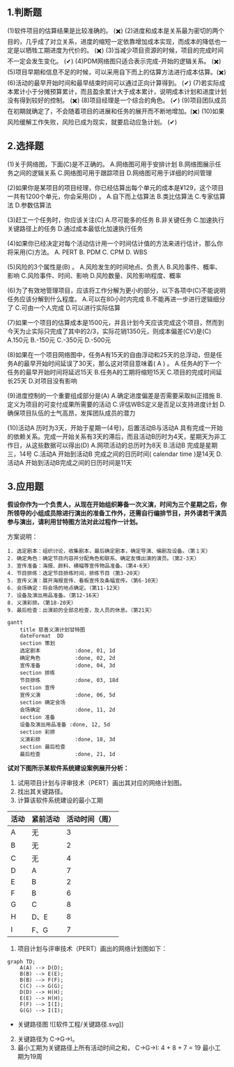 ## 1.判断题
(1)软件项目的估算结果是比较准确的。 (✖️)
(2)进度和成本是关系最为密切的两个目的，几乎成了对立关系，进度的缩短一定依靠增加成本实现，而成本的降低也一定是以牺牲工期进度为代价的。 (✖️)
(3)当减少项目资源的时候，项目的完成时间不一定会发生变化。 (✔)
(4)PDM网络图只适合表示完成-开始的逻辑关系。 (✖️)
(5)项目早期和信息不足的时候，可以采用自下而上的估算方法进行成本估算。(✖️)
(6)活动的最早开始时间和最早结束时间可以通过正向计算得到。 (✔)
(7)若实际成本累计小于分摊预算累计，而且盈余累计大于成本累计，说明成本计划和进度计划没有得到较好的控制。 (✖️)
(8)项目经理是一个综合的角色。 (✔)
(9)项目团队成员在初期就确定了，不会随着项目的进展和任务的展开而不断地增加。(✖️)
(10)如果风险缓解工作失败，风险已成为现实，就要启动应急计划。 (✔)
## 2.选择题

(1)关于网络图，下面(C)是不正确的。
A.网络图可用于安排计划 B.网络图展示任务之间的逻辑关系
C.网络图可用于跟踪项目 D.网络图可用于详细的时间管理

(2)如果你是某项目的项目经理，你已经估算出每个单元的成本是¥129，这个项目一共有1200个单元，你会采用(D) 。
A.自下而上估算法 B.类比估算法
C.专家估算法 D.参数估算法

(3)赶工一个任务时，你应该关注(C)
A.尽可能多的任务 B.非关键任务
C.加速执行关键路径上的任务 D.通过成本最低化加速执行任务

(4)如果你已经决定对每个活动估计用一个时间估计值的方法来进行估计，那么你将采用(C)方法。
A. PERT B. PDM
C. CPM D. WBS

(5)风险的3个属性是(B) 。
A.风险发生的时间地点、负责人 B.风险事件、概率、影响
C.风险事件、时间、影响 D.风险数量、风险影响程度、概率

(6)为了有效地管理项目，应该将工作分解为更小的部分，以下各项中(C)不能说明任务应该分解到什么程度。
A.可以在80小时内完成 B.不能再进一步进行逻辑细分了
C.可由一个人完成 D.可以进行实际估算

(7)如果一个项目的估算成本是1500元，并且计划今天应该完成这个项目，然而到今天为止实际只完成了其中的2/3，实际花销1350元，则成本偏差(CV)是(C) 
A.150元 B.-150元
C.-350元 D.-500元

(8)如果在一个项目网络图中，任务A有15天的自由浮动和25天的总浮动，但是任务A的最早开始时间延误了30天，那么这对项目意味着( A ) 。
A.任务A的下一个任务的最早开始时间将延迟15天
B.任务A的工期将缩短15天
C.项目的完成时间延长25天
D.对项目没有影响

(9)进度控制的一个重要组成部分是(A)
A.确定进度偏差是否需要采取纠正措施
B.定义为项目的可变付成果所需要的活动
C.评估WBS定义是否足以支持进度计划
D.确保项目队伍的士气高昂，发挥团队成员的潜力

(10)活动A 历时为3天，开始于星期一(4号)，后置活动B与活动A 具有完成一开始的依赖关系。完成一开始关系有3天的滞后，而且活动B历时为4天，星期天为非工作日，从这些数据可以得出(D)
A.网项活动的总历时为8天
B.活动B 完成是星期三，14号
C.活动A 开始到活动B 完成之间的日历时间( calendar time )是14天
D.活动A 开始到活动B完成之间的日历时间是11天

## 3.应用题

**假设你作为一个负责人，从现在开始组织筹备一次义演，时间为三个星期之后，你所领导的小组成员除进行演出的准备工作外，还需自行编排节目，并外请若干演员参与演出，请利用甘特图方法对此过程作一计划。**

方案说明： 

	1. 选定剧本：组织讨论，收集剧本，最后确定剧本，确定导演、编剧及设备。（第１天）
	2. 确定角色：确定节目内容并分配角色和联系、确定友情出演的演员。（第2-3天） 
	3. 宣传准备：海报、颜料、横幅等宣传物品准备。（第4-6天） 
	4. 节目排练：选定节目排练时间，排练节目（第3-20天） 
	5. 宣传义演：展开海报宣传、看板宣传及条幅宣传。（第6-10天） 
	6. 会场确定：将会场的地点确定。（第11-12天） 
	7. 设备及演出用品准备。（第12-16天） 
	8. 义演彩排。（第18-20天） 
	9. 最后检查：出演前的全部总检查，及人员的休息。（第21天）

```mermaid
gantt
    title 慈善义演计划甘特图
    dateFormat  DD
    section 策划
    选定剧本           :done, 01, 1d
    确定角色           :done, 02, 2d
    宣传准备           :done, 04, 3d
    section 排练
    节目排练           :done, 03, 18d
    section 宣传
    宣传义演           :done, 06, 5d
    section 确定会场
    会场确定           :done, 11, 2d
    section 准备
    设备及演出用品准备 :done, 12, 5d
    section 彩排
    义演彩排           :done, 18, 3d
    section 最后检查
    最后检查           :done, 21, 1d
```

**试对下图所示某软件系统建设案例展开分析：**

1. 试用项目计划与评审技术（PERT）画出其对应的网络计划图。
2. 找出其关键路径。
3. 计算该软件系统建设的最小工期

|活动|紧前活动|活动时间（周）|
|---|---|---|
|A|无|3|
|B|无|2|
|C|无|4|
|D|A|7|
|E|B|2|
|F|B|6|
|G|C|8|
|H|D、E|8|
|I|F、G|7|

1. 项目计划与评审技术（PERT）画出的网络计划图如下：

```mermaid
graph TD;
    A(A) --> D(D);
    B(B) --> E(E);
    B(B) --> F(F);
    C(C) --> G(G);
    D(D) --> H(H);
    E(E) --> H(H);
    F(F) --> I(I);
    G(G) --> I(I);
```

- 关键路径图
![[软件工程/关键路径.svg]]

2. 关键路径为 C->G->I。
3. 最小工期为关键路径上所有活动时间之和，
   C->G->I: 4 + 8 + 7 = 19
   最小工期为19周

